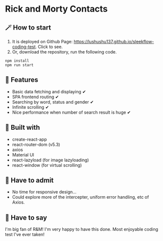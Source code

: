 # Rick and Morty Contacts
## 🪄 How to start
1. It is deployed on Github Page: https://lushushu137.github.io/sleekflow-coding-test. Click to see.
2. Or, download the repository, run the following code.

```
npm install
npm run start
```
## 🌟 Features
- Basic data fetching and displaying ✔
- SPA frontend routing ✔
- Searching by word, status and gender ✔
- Infinite scrolling ✔
- Nice performance when number of search result is huge ✔


## 🫡 Built with
- create-react-app
- react-router-dom (v5.3)
- axios
- Material UI
- react-lazyload (for image lazyloading)
- react-window (for virtual scrolling)

## 🤔 Have to admit
- No time for responsive design...
- Could explore more of the intercepter, uniform error handling, etc of Axios. 

## 🤩 Have to say
I'm big fan of R&M! I'm very happy to have this done. Most enjoyable coding test I've ever taken!